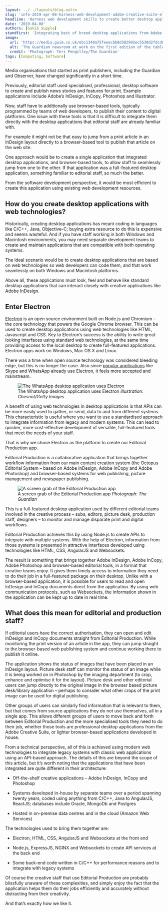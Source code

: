 ```yaml
---
layout: ../../layouts/blog.astro
slug: 'info-2019-apr-08-harness-web-development-adobe-creative-suite-electron-websockets'
headline: 'Harness web development skills to create better desktop applications'
date: '2019-04-08'
authors: [Sakib Supple]
standfirst: 'Integrating best of breed desktop applications from Adobe Creative Suite with web tools can provide a better experience for creative staff'
image:
  url: 'https://media.guim.co.uk/ebc1340a75feeacbb0d382992ec5530d2fdcd64f/0_0_6418_4279/6418.jpg'
  alt: 'The Guardian newsroom at work on the first edition of the tabloid format'
  credit: 'Photograph: Teri Pengilley/The Guardian'
tags: [Computing, Software]
---
```


Media organisations that started as print publishers, including the Guardian and Observer, have changed significantly in a short time.

Previously, editorial staff used specialised, professional, desktop software to create and publish news stories and features for print. Example applications include Adobe’s InDesign, InCopy, Photoshop and Illustrator.

Now, staff have to additionally use browser-based tools, typically programmed by teams of web developers, to publish their content to digital platforms. One issue with these tools is that it is difficult to integrate them directly with the desktop applications that editorial staff are already familiar with.

For example it might not be that easy to jump from a print article in an InDesign layout directly to a browser-based tool to publish that article on the web site.

One approach would be to create a single application that integrated desktop applications, and browser-based tools, to allow staff to seamlessly jump from one to the other. If that application was a full-featured desktop application, something familiar to editorial staff, so much the better.

From the software development perspective, it would be most efficient to create this application using existing web development resources.

How do you create desktop applications with web technologies?
-------------------------------------------------------------

Historically, creating desktop applications has meant coding in languages like C/C++, Java, Objective-C; buying extra resource to do this is expensive and seems wasteful. And if you have staff working in both Windows and Macintosh environments, you may need separate development teams to create and maintain applications that are compatible with both operating systems.

The ideal scenario would be to create desktop applications that are based on web technologies so web developers can code them, and that work seamlessly on both Windows and Macintosh platforms.

Above all, these applications must look, feel and behave like standard desktop applications that can interact closely with creative applications like Adobe InDesign.

Enter Electron
--------------

[Electron](https://electronjs.org/) is an open source environment built on Node.js and Chromium – the core technology that powers the Google Chrome browser. This can be used to create desktop applications using web technologies like HTML, Javascript and CSS. Key to Electron’s success is the ability to write great-looking interfaces using standard web technologies, at the same time providing access to the local desktop to create full-featured applications. Electron apps work on Windows, Mac OS X and Linux.

There was a time when open source technology was considered bleeding edge, but this is no longer the case. Also since [popular applications](https://electronjs.org/apps) like Skype and WhatsApp already use Electron, it feels more accepted and mainstream.


   <figure>
   <img alt="The WhatsApp desktop application uses Electron" src="https://i.guim.co.uk/img/media/d1e8147f83fb8864375479caf601b33bad10c672/0_0_4757_3066/master/4757.jpg?width=620&quality=45&auto=format&fit=max&dpr=2&s=bec09b6386908f6f3c9058a69693d50f" loading="lazy" />
   <figcaption>
     The WhatsApp desktop application uses Electron
    <i>Illustration: Chesnot/Getty Images</i>
    </figcaption>
    </figure>

A benefit of using web technologies in desktop applications is that APIs can be more easily used to gather, or send, data to and from different systems. This characteristic is useful where you want to use a standardised approach to integrate information from legacy and modern systems. This can lead to quicker, more cost-effective development of versatile, full-featured tools that meet the needs of your staff.

That is why we chose Electron as the platform to create our Editorial Production app.

Editorial Production is a collaborative application that brings together workflow information from our main content creation system (the Octopus Editorial System – based on Adobe InDesign, Adobe InCopy and Adobe Photoshop) and browser-based systems for web publishing, picture management and newspaper publishing.


   <figure>
   <img alt="A screen grab of the Editorial Production app" src="https://i.guim.co.uk/img/media/711249097a6a531f18a919b640b6cbdd44f6aa56/0_0_2697_1619/master/2697.png?width=620&quality=45&auto=format&fit=max&dpr=2&s=1da9aca9bb8586f389fa575aeaa3d217" loading="lazy" />
   <figcaption>
     A screen grab of the Editorial Production app
    <i>Photograph: The Guardian</i>
    </figcaption>
    </figure>

This is a full-featured desktop application used by different editorial teams involved in the creative process – subs, editors, picture desk, production staff, designers – to monitor and manage disparate print and digital workflows.

Editorial Production achieves this by using Node.js to create APIs to integrate with multiple systems. With the help of Electron, information from those systems is presented in attractive interfaces developed using technologies like HTML, CSS, AngularJS and Websockets.

The result is something that brings together Adobe InDesign, Adobe InCopy, Adobe Photoshop and browser-based editorial tools, in a format that creative teams enjoy. It gives them timely access to information they need to do their job in a full-featured package on their desktop. Unlike with a browser-based application, it is possible for users to read and open InDesign and InCopy documents direct from the application. By using web communication protocols, such as Websockets, the information shown in the application can be kept up to date in real time.

What does this mean for editorial and production staff?
-------------------------------------------------------

If editorial users have the correct authorisation, they can open and edit InDesign and InCopy documents straight from Editorial Production. While monitoring the print version of an article in the app, they can jump straight to the browser-based web publishing system and continue working there to publish it online.

The application shows the status of images that have been placed in an InDesign layout. Picture desk staff can monitor the status of an image while it is being worked on in Photoshop by the imaging department (to crop, enhance and optimise it for the layout). Picture desk and other editorial users can jump directly to the original image in the browser based picture desk/library application – perhaps to consider what other crops of the print image can be used for digital publishing.

Other groups of users can similarly find information that is relevant to them, but that comes from source applications they do not use themselves, all in a single app. This allows different groups of users to move back and forth between Editorial Production and the more specialised tools they need to do their job, whether those tools are professional desktop applications from the Adobe Creative Suite, or lighter browser-based applications developed in house.

From a technical perspective, all of this is achieved using modern web technologies to integrate legacy systems with classic web applications using an API-based approach. The details of this are beyond the scope of this article, but it’s worth noting that the applications that have been integrated are quite different in their architecture:

*   Off-the-shelf creative applications – Adobe InDesign, InCopy and Photoshop
    
*   Systems developed in-house by separate teams over a period spanning twenty years, coded using anything from C/C++, Java to AngularJS, ReactJS; databases include Oracle, MongoDb and Postgres
    
*   Hosted in on-premise data centres and in the cloud (Amazon Web Services)

The technologies used to bring them together are:

*   Electron, HTML, CSS, AngularJS and Websockets at the front end
    
*   Node.js, ExpressJS, NGINX and Websockets to create API services at the back end
    
*   Some back-end code written in C/C++ for performance reasons and to integrate with legacy systems

Of course the creative staff that use Editorial Production are probably blissfully unaware of these complexities, and simply enjoy the fact that the application helps them do their jobs efficiently and accurately without distracting from their creativity.

And that’s exactly how we like it.
